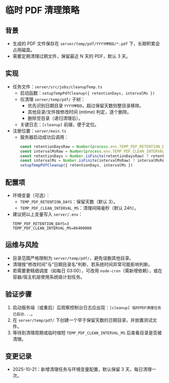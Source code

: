 # 临时 PDF 清理策略

## 背景
- 生成的 PDF 文件保存在 `server/temp/pdf/YYYYMMDD/*.pdf` 下，长期积累会占用磁盘。
- 需要定期清理过期文件，保留最近 N 天的 PDF，默认 3 天。

## 实现
- 任务文件：`server/src/jobs/cleanupTemp.ts`
  - 启动函数：`setupTempPdfCleanup({ retentionDays, intervalMs })`
  - 仅清理 `server/temp/pdf/` 子树：
    - 优先识别日期目录 `YYYYMMDD`，超过保留天数则整目录移除。
    - 其他目录/文件按修改时间 (mtime) 判定，逐个删除。
    - 删除空目录（递归清理后）。
  - 关键日志：`[cleanup]` 前缀，便于定位。
- 注册位置：`server/main.ts`
  - 服务器启动成功后调用：
    ```ts
    const retentionDaysRaw = Number(process.env.TEMP_PDF_RETENTION_DAYS ?? 3)
    const intervalMsRaw = Number(process.env.TEMP_PDF_CLEAN_INTERVAL_MS ?? 24 * 60 * 60 * 1000)
    const retentionDays = Number.isFinite(retentionDaysRaw) ? retentionDaysRaw : 3
    const intervalMs = Number.isFinite(intervalMsRaw) ? intervalMsRaw : 24 * 60 * 60 * 1000
    setupTempPdfCleanup({ retentionDays, intervalMs })
    ```

## 配置项
- 环境变量（可选）：
  - `TEMP_PDF_RETENTION_DAYS`：保留天数（默认 3）。
  - `TEMP_PDF_CLEAN_INTERVAL_MS`：清理间隔毫秒（默认 24h）。
- 建议把以上变量写入 `server/.env`：
  ```env
  TEMP_PDF_RETENTION_DAYS=3
  TEMP_PDF_CLEAN_INTERVAL_MS=86400000
  ```

## 运维与风险
- 目录范围严格限制为 `server/temp/pdf/`，避免误删其他目录。
- 清理按“修改时间”与“日期目录名”判断，若系统时间异常可能影响判断。
- 若需要更精细调度（如每日 03:00），可改用 `node-cron`（需新增依赖），或在容器/宿主机层使用系统级计划任务。

## 验证步骤
1. 启动服务端（或重启）后观察控制台日志应出现：`[cleanup] 临时PDF清理任务已启动...`。
2. 在 `server/temp/pdf/` 下创建一个早于保留天数的日期目录，并放置测试文件。
3. 等待到清理周期或临时缩短 `TEMP_PDF_CLEAN_INTERVAL_MS` 后查看目录是否被清理。

## 变更记录
- 2025-10-21：新增清理任务与环境变量配置，默认保留 3 天，每日清理一次。
